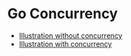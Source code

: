 # Go Concurrency

- [Illustration without concurrency](https://github.com/harryosmar/go-playground/blob/master/without_concurrency.md)
- [Illustration with concurrency](https://github.com/harryosmar/go-playground/blob/master/with_concurrency.md)


